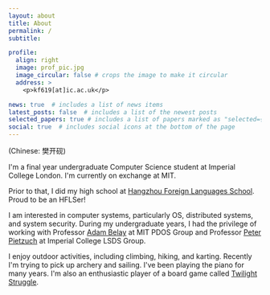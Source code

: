 ```yaml
---
layout: about
title: About
permalink: /
subtitle:

profile:
  align: right
  image: prof_pic.jpg
  image_circular: false # crops the image to make it circular
  address: >
    <p>kf619[at]ic.ac.uk</p>

news: true  # includes a list of news items
latest_posts: false  # includes a list of the newest posts
selected_papers: true # includes a list of papers marked as "selected={true}"
social: true  # includes social icons at the bottom of the page
---
```


(Chinese: 樊开砚)

I'm a final year undergraduate Computer Science student at Imperial College London. I'm currently on exchange at MIT.

Prior to that, I did my high school at [Hangzhou Foreign Languages School](http://www.chinahw.net/html_en/template/aboutus.html). Proud to be an HFLSer!

I am interested in computer systems, particularly OS, distributed systems, and system security. During my undergraduate years, I had the privilege of working with Professor [Adam Belay](http://www.abelay.me/) at MIT PDOS Group and Professor [Peter Pietzuch](https://www.doc.ic.ac.uk/~prp/) at Imperial College LSDS Group.

I enjoy outdoor activities, including climbing, hiking, and karting. Recently I'm trying to pick up archery and sailing. I've been playing the piano for many years. I'm also an enthusiastic player of a board game called [Twilight Struggle](https://www.twilight-league.com/).
